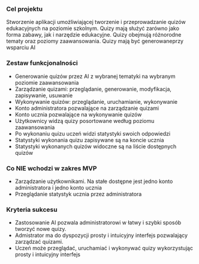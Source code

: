 ### Cel projektu
Stworzenie aplikacji umożliwiającej tworzenie i przeprowadzanie quizów edukacyjnych na poziomie szkolnym.
Quizy mają służyć zarówno jako forma zabawy, jak i narzędzie edukacyjne.
Quizy obejmują różnorodne tematy oraz poziomy zaawansowania.
Quizy mają być generowaneprzy wsparciu AI

### Zestaw funkcjonalności
- Generowanie quizów przez AI z wybranej tematyki na wybranym poziomie zaawansowania
- Zarządzanie quizami: przeglądanie, generowanie, modyfikacja, zapisywanie, usuwanie
- Wykonywanie quizów: przeglądanie, uruchamianie, wykonywanie 
- Konto administratora pozwalające na zarządzanie quizami
- Konto ucznia pozwalające na wykonywanie quizów
- Użytkownicy widzą quizy posortowane według poziomu zaawansowania
- Po wykonaniu quizu uczeń widzi statystyki swoich odpowiedzi
- Statystyki wykonania quizu zapisywane są na koncie ucznia
- Statystyki wykonanych quizów widoczne są na liście dostępnych quizów


### Co NIE wchodzi w zakres MVP
- Zarządzanie użytkownikami. Na stałe dostępne jest jedno konto administratora i jedno konto ucznia
- Przeglądanie statystyk ucznia przez administratora

### Kryteria sukcesu
- Zastosowanie AI pozwala administratorowi w łatwy i szybki sposób tworzyć nowe quizy.
- Admistrator ma do dyspozycji prosty i intuicyjny interfejs pozwalający zarządzać quizami.
- Uczeń może przeglądać, uruchamiać i wykonywać quizy wykorzystując prosty i intuicyjny interfejs 